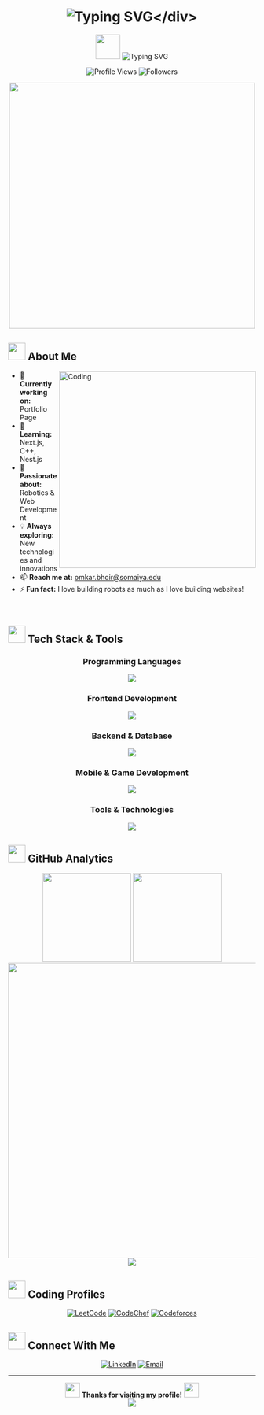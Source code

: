 # <div align="center">![Typing SVG](https://readme-typing-svg.herokuapp.com?font=Fira+Code&size=35&duration=3000&pause=1000&color=00D9FF&center=true&vCenter=true&width=500&lines=Hi+%F0%9F%91%8B%2C+I'm+Omkar+Bhoir;Robotics+%26+Web+Developer;Welcome+to+my+GitHub!)</div>

<div align="center">
  <img src="https://raw.githubusercontent.com/Tarikul-Islam-Anik/Animated-Fluent-Emojis/master/Emojis/Hand%20gestures/Waving%20Hand.png" width="50" />
  <img src="https://readme-typing-svg.herokuapp.com?font=Fira+Code&size=22&duration=2000&pause=1000&color=58A6FF&center=true&vCenter=true&width=435&lines=Mesa+like+Robotics+and+Web-dev" alt="Typing SVG" />
</div>

<p align="center">
  <img src="https://komarev.com/ghpvc/?username=robaro12345&label=Profile%20views&color=0e75b6&style=for-the-badge" alt="Profile Views" />
  <img src="https://img.shields.io/github/followers/robaro12345?label=Followers&style=for-the-badge&color=blue" alt="Followers" />
</p>

<div align="center">
  <img src="https://user-images.githubusercontent.com/74038190/225813708-98b745f2-7d22-48cf-9150-083f1b00d6c9.gif" width="500">
</div>

## <img src="https://raw.githubusercontent.com/Tarikul-Islam-Anik/Animated-Fluent-Emojis/master/Emojis/People%20with%20professions/Man%20Technologist%20Medium%20Skin%20Tone.png" width="35" /> About Me

<img align="right" alt="Coding" width="400" src="https://cdn.dribbble.com/users/1162077/screenshots/3848914/programmer.gif">

- 🔭 **Currently working on:** Portfolio Page
- 🌱 **Learning:** Next.js, C++, Nest.js
- 🤖 **Passionate about:** Robotics & Web Development
- 💡 **Always exploring:** New technologies and innovations
- 📫 **Reach me at:** omkar.bhoir@somaiya.edu
- ⚡ **Fun fact:** I love building robots as much as I love building websites!

<br clear="both">

## <img src="https://raw.githubusercontent.com/Tarikul-Islam-Anik/Animated-Fluent-Emojis/master/Emojis/Travel%20and%20places/Rocket.png" width="35" /> Tech Stack & Tools

<div align="center">

### Programming Languages
<p>
  <img src="https://skillicons.dev/icons?i=c,cpp,java,python,javascript,typescript,php" />
</p>

### Frontend Development
<p>
  <img src="https://skillicons.dev/icons?i=html,css,react,nextjs,tailwind" />
</p>

### Backend & Database
<p>
  <img src="https://skillicons.dev/icons?i=nodejs,express,nestjs,postgresql,firebase" />
</p>

### Mobile & Game Development
<p>
  <img src="https://skillicons.dev/icons?i=flutter,reactnative,unity,unreal" />
</p>

### Tools & Technologies
<p>
  <img src="https://skillicons.dev/icons?i=git,linux,arduino,blender,postman" />
</p>

</div>

## <img src="https://raw.githubusercontent.com/Tarikul-Islam-Anik/Animated-Fluent-Emojis/master/Emojis/Objects/Chart%20Increasing.png" width="35" /> GitHub Analytics

<div align="center">
  <img height="180em" src="https://github-readme-stats.vercel.app/api?username=robaro12345&show_icons=true&theme=tokyonight&include_all_commits=true&count_private=true"/>
  <img height="180em" src="https://github-readme-stats.vercel.app/api/top-langs/?username=robaro12345&layout=compact&langs_count=8&theme=tokyonight"/>
</div>

<div align="center">
  <img width="600" src="https://github-readme-streak-stats.herokuapp.com/?user=robaro12345&theme=tokyonight&hide_border=true&stroke=0000&background=0D1117" />
</div>

<div align="center">
  <img src="https://github-readme-activity-graph.vercel.app/graph?username=robaro12345&theme=tokyo-night&bg_color=0D1117&color=58A6FF&line=58A6FF&point=FFFFFF&area=true&hide_border=true" />
</div>

## <img src="https://raw.githubusercontent.com/Tarikul-Islam-Anik/Animated-Fluent-Emojis/master/Emojis/People%20with%20professions/Man%20Detective%20Medium%20Skin%20Tone.png" width="35" /> Coding Profiles

<div align="center">

[![LeetCode](https://img.shields.io/badge/LeetCode-FFA116?style=for-the-badge&logo=leetcode&logoColor=white)](https://leetcode.com/u/omkar_bhoir/)
[![CodeChef](https://img.shields.io/badge/CodeChef-5B4638?style=for-the-badge&logo=codechef&logoColor=white)](https://www.codechef.com/users/omkarbhoir)
[![Codeforces](https://img.shields.io/badge/Codeforces-445f9d?style=for-the-badge&logo=Codeforces&logoColor=white)](https://codeforces.com/profile/omkarbhoir12345)

</div>

## <img src="https://raw.githubusercontent.com/Tarikul-Islam-Anik/Animated-Fluent-Emojis/master/Emojis/Hand%20gestures/Handshake.png" width="35" /> Connect With Me

<div align="center">

[![LinkedIn](https://img.shields.io/badge/LinkedIn-0077B5?style=for-the-badge&logo=linkedin&logoColor=white)](https://linkedin.com/in/omkarvbhoir/)
[![Email](https://img.shields.io/badge/Email-D14836?style=for-the-badge&logo=gmail&logoColor=white)](mailto:omkar.bhoir@somaiya.edu)

</div>


---

<div align="center">
  <img src="https://raw.githubusercontent.com/Tarikul-Islam-Anik/Animated-Fluent-Emojis/master/Emojis/Hand%20gestures/Heart%20Hands.png" width="30" />
  <b>Thanks for visiting my profile!</b>
  <img src="https://raw.githubusercontent.com/Tarikul-Islam-Anik/Animated-Fluent-Emojis/master/Emojis/Hand%20gestures/Heart%20Hands.png" width="30" />
</div>

<div align="center">
  <img src="https://capsule-render.vercel.app/api?type=waving&color=gradient&height=100&section=footer" />
</div>
